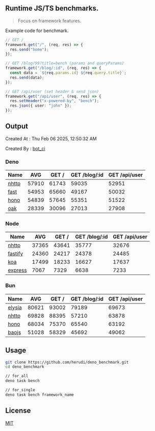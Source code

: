 ## Runtime JS/TS benchmarks.

> Focus on framework features.

Example code for benchmark.
```ts
// GET /
framework.get("/", (req, res) => {
  res.send("home");
});

// GET /blog/99?title=bench (params and queryParams)
framework.get("/blog/:id", (req, res) => {
  const data = `${req.params.id} ${req.query.title}`;
  res.send(data);
});

// GET /api/user (set header & send json)
framework.get("/api/user", (req, res) => {
  res.setHeader("x-powered-by", "bench");
  res.json({ user: "john" });
});
```

## Output
Created At : Thu Feb 06 2025, 12:50:32 AM

Created By : [bot_ci](https://github.com/herudi/deno_benchmarks/commits?author=github-actions%5Bbot%5D)


### Deno
|Name|AVG|GET /|GET /blog/:id|GET /api/user|
|----|----|----|----|----|
|[nhttp](https://github.com/nhttp/nhttp)|57910|61743|59035|52951|
|[fast](https://github.com/danteissaias/fast)|54953|65660|49167|50032|
|[hono](https://github.com/honojs/hono)|54839|57645|55351|51522|
|[oak](https://github.com/oakserver/oak)|28339|30096|27013|27908|
  


### Node
|Name|AVG|GET /|GET /blog/:id|GET /api/user|
|----|----|----|----|----|
|[nhttp](https://github.com/nhttp/nhttp)|37365|43641|35777|32676|
|[fastify](https://github.com/fastify/fastify)|24360|24217|24378|24485|
|[koa](https://github.com/koajs/koa)|17499|18233|16627|17637|
|[express](https://github.com/expressjs/express)|7067|7329|6638|7233|
  


### Bun
|Name|AVG|GET /|GET /blog/:id|GET /api/user|
|----|----|----|----|----|
|[elysia](https://github.com/elysiajs/elysia)|80621|93002|79189|69673|
|[nhttp](https://github.com/nhttp/nhttp)|69828|88395|57210|63878|
|[hono](https://github.com/honojs/hono)|68034|75370|65540|63192|
|[baojs](https://github.com/mattreid1/baojs)|51028|58329|45692|49062|
  



## Usage

```bash
git clone https://github.com/herudi/deno_benchmark.git
cd deno_benchmark

// for_all
deno task bench

// for_single
deno task bench framework_name
```

## License

[MIT](LICENSE)


